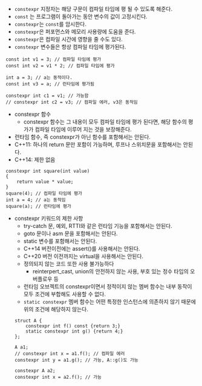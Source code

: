 - `constexpr` 지정자는 해당 구문이 컴파일 타임에 평 될 수 있도록 해준다.
- `const` 는 프로그램이 돌아가는 동안 변수의 값이 고정시킨다.
- `constexpr`는 `const`를 암시한다.
- `constexpr`은 퍼포먼스와 메모리 사용량에 도움을 준다.
- `constexpr`은 컴파일 시간에 영향을 줄 수도 있다.
- `constexpr` 변수들은 항상 컴파일 타임에 평가된다.
```
const int v1 = 3; // 컴파일 타임에 평가
const int v2 = v1 * 2; // 컴파일 타임에 평가

int a = 3; // a는 동적이다.
const int v3 = a; // 런타임에 평가됨

constexpr int c1 = v1; // 가능함
// constexpr int c2 = v3; // 컴파일 에러, v3은 동적임
```
- constexpr 함수
	- constexpr 함수는 그 내용이 모두 컴파일 타임에 평가 된다면, 해당 함수의 평가가 컴파일 타임에 이루어 지는 것을 보장해준다.
- 런타임 함수, 즉 constexpr가 아닌 함수를 포함해서는 안된다.
- C++11: 하나의 return 문만 포함이 가능하며, 루프나 스위치문을 포함해서는 안된다.
- C++14: 제한 없음
```
constexpr int square(int value)
{
	return value * value;
}
square(4); // 컴파일 타임에 평가
int a = 4; // a는 동적임
square(a); // 런타임에 평가
```
- constexpr 키워드의 제한 사항
	- try-catch 문, 예외, RTTI와 같은 런타임 기능을 포함해서는 안된다.
	- goto 문이나 asm 문을 포함해서는 안된다.
	- static  변수를 포함해서는 안된다.
	- C++14 버전이전에는 assert()를 사용해서는 안된다.
	- C++20 버전 이전까지는 virtual을 사용해서는 안된다.
	- 정의되지 않는 코드 또한 사용 불가능하다
		- reinterpert_cast, union의 안전하지 않는 사용, 부호 있는 정수 타입의 오버플로우 등
	- 런타임 오브젝트의 constexpr이면서 정적이지 않는 멤버 함수는 내부 동작이 모두 조건에 부합해도 사용할 수 없다.
	- `static constexpr` 멤버 함수는 어떤 특정한 인스턴스에 의존하지 않기 때문에 위의 조건에 해당하지 않는다.
	```
	struct A {
		constexpr int f() const {return 3;}
		static constexpr int g() {return 4;}
	};

	A a1;
	// constexpr int x = a1.f(); // 컴파일 에러
	constexpr int y = a1.g(); // 가능, A::g()도 가능

	constexpr A a2;
	constexpr int x = a2.f(); // 가능
	```